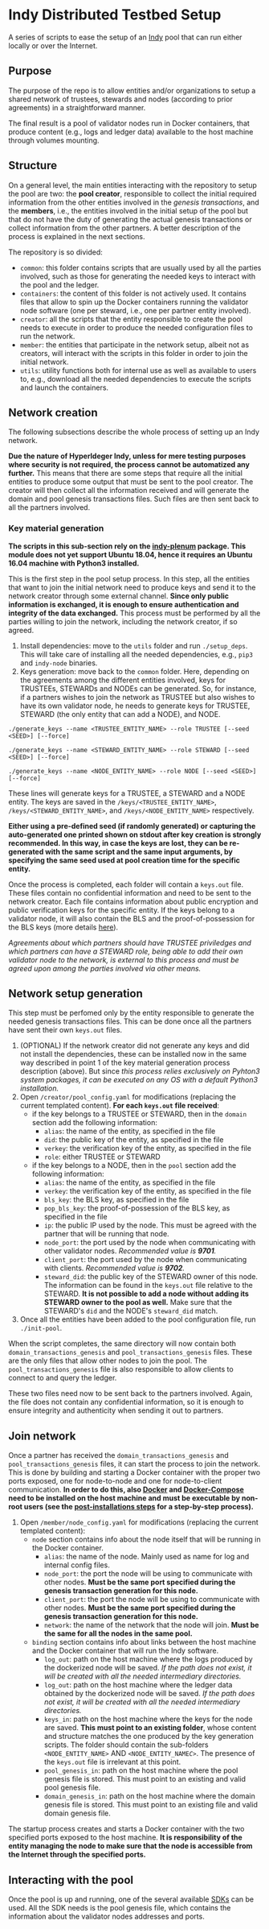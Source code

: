 # Indy Distributed Testbed Setup

A series of scripts to ease the setup of an [Indy](https://www.hyperledger.org/projects/hyperledger-indy) pool that can run either locally or over the Internet.

## Purpose

The purpose of the repo is to allow entities and/or organizations to setup a shared network of trustees, stewards and nodes (according to prior agreements) in a straightforward manner.

The final result is a pool of validator nodes run in Docker containers, that produce content (e.g., logs and ledger data) available to the host machine through volumes mounting.

## Structure

On a general level, the main entities interacting with the repository to setup the pool are two: the **pool creator**, responsible to collect the initial required information from the other entities involved in the _genesis transactions_, and the **members**, i.e., the entities involved in the initial setup of the pool but that do not have the duty of generating the actual genesis transactions or collect information from the other partners. A better description of the process is explained in the next sections.

The repository is so divided:

- `common`: this folder contains scripts that are usually used by all the parties involved, such as those for generating the needed keys to interact with the pool and the ledger.
- `containers`: the content of this folder is not actively used. It contains files that allow to spin up the Docker containers running the validator node software (one per steward, i.e., one per partner entity involved).
- `creator`: all the scripts that the entity responsible to create the pool needs to execute in order to produce the needed configuration files to run the network.
- `member`: the entities that participate in the network setup, albeit not as creators, will interact with the scripts in this folder in order to join the initial network.
- `utils`: utility functions both for internal use as well as available to users to, e.g., download all the needed dependencies to execute the scripts and launch the containers.

## Network creation

The following subsections describe the whole process of setting up an Indy network.

**Due the nature of Hyperldeger Indy, unless for mere testing purposes where security is not required, the process cannot be automatized any further.** This means that there are some steps that require all the initial entities to produce some output that must be sent to the pool creator. The creator will then collect all the information received and will generate the domain and pool genesis transactions files. Such files are then sent back to all the partners involved.

### Key material generation

**The scripts in this sub-section rely on the [indy-plenum](https://github.com/hyperledger/indy-plenum) package. This module does not yet support Ubuntu 18.04, hence it requires an Ubuntu 16.04 machine with Python3 installed.**

This is the first step in the pool setup process. In this step, all the entities that want to join the initial network need to produce keys and send it to the network creator through some external channel. **Since only public information is exchanged, it is enough to ensure authentication and integrity of the data exchanged.** This process must be performed by all the parties willing to join the network, including the network creator, if so agreed.

1. Install dependencies: move to the `utils` folder and run `./setup_deps`. This will take care of installing all the needed dependencies, e.g., `pip3` and `indy-node` binaries.
2. Keys generation: move back to the `common` folder. Here, depending on the agreements among the different entities involved, keys for TRUSTEEs, STEWARDs and NODEs can be generated. So, for instance, if a partners wishes to join the network as TRUSTEE but also wishes to have its own validator node, he needs to generate keys for TRUSTEE, STEWARD (the only entity that can add a NODE), and NODE.

`./generate_keys --name <TRUSTEE_ENTITY_NAME> --role TRUSTEE [--seed <SEED>] [--force]`

`./generate_keys --name <STEWARD_ENTITY_NAME> --role STEWARD [--seed <SEED>] [--force]`

`./generate_keys --name <NODE_ENTITY_NAME> --role NODE [--seed <SEED>] [--force]`

These lines will generate keys for a TRUSTEE, a STEWARD and a NODE entity. The keys are saved in the `/keys/<TRUSTEE_ENTITY_NAME>`, `/keys/<STEWARD_ENTITY_NAME>`, and `/keys/<NODE_ENTITY_NAME>` respectively.

**Either using a pre-defined seed (if randomly generated) or capturing the auto-generated one printed shown on stdout after key creation is strongly recommended. In this way, in case the keys are lost, they can be re-generated with the same script and the same input arguments, by specifying the same seed used at pool creation time for the specific entity.**

Once the process is completed, each folder will contain a `keys.out` file. These files contain no confidential information and need to be sent to the network creator. Each file contains information about public encryption and public verification keys for the specific entity. If the keys belong to a validator node, it will also contain the BLS and the proof-of-possession for the BLS keys (more details [here](https://en.wikipedia.org/wiki/Boneh%E2%80%93Lynn%E2%80%93Shacham)).

_Agreements about which partners should have TRUSTEE priviledges and which partners can have a STEWARD role, being able to add their own validator node to the network, is external to this process and must be agreed upon among the parties involved via other means._

## Network setup generation

This step must be perfomed only by the entity responsible to generate the needed genesis transactions files. This can be done once all the partners have sent their own `keys.out` files.

1. (OPTIONAL) If the network creator did not generate any keys and did not install the dependencies, these can be installed now in the same way described in point 1 of the key material generation process description (above). But since _this process relies exclusively on Pyhton3 system packages, it can be executed on any OS with a default Python3 installation._
2. Open `/creator/pool_config.yaml` for modifications (replacing the current templated content). **For each `keys.out` file received**:
    - if the key belongs to a TRUSTEE or STEWARD, then in the `domain` section add the following information:
        - `alias`: the name of the entity, as specified in the file
        - `did`: the public key of the entity, as specified in the file
        - `verkey`: the verification key of the entity, as specified in the file
        - `role`: either TRUSTEE or STEWARD
    - if the key belongs to a NODE, then in the `pool` section add the following information:
        - `alias`: the name of the entity, as specified in the file
        - `verkey`: the verification key of the entity, as specified in the file
        - `bls_key`: the BLS key, as specified in the file
        - `pop_bls_key`: the proof-of-possession of the BLS key, as specified in the file
        - `ip`: the public IP used by the node. This must be agreed with the partner that will be running that node.
        - `node_port`: the port used by the node when communicating with other validator nodes. _Recommended value is **9701**._
        - `client_port`: the port used by the node when communicating with clients. _Recommended value is **9702**._
        - `steward_did`: the public key of the STEWARD owner of this node. The information can be found in the `keys.out` file relative to the STEWARD. **It is not possible to add a node without adding its STEWARD owner to the pool as well.** Make sure that the STEWARD's `did` and the NODE's `steward_did` match.
3. Once all the entities have been added to the pool configuration file, run `./init-pool`.

When the script completes, the same directory will now contain both `domain_transactions_genesis` and `pool_transactions_genesis` files. These are the only files that allow other nodes to join the pool. The `pool_transactions_genesis` file is also responsible to allow clients to connect to and query the ledger.

These two files need now to be sent back to the partners involved. Again, the file does not contain any confidential information, so it is enough to ensure integrity and authenticity when sending it out to partners.

## Join network

Once a partner has received the `domain_transactions_genesis` and `pool_transactions_genesis` files, it can start the process to join the network. This is done by building and starting a Docker container with the proper two ports exposed, one for node-to-node and one for node-to-client communication. **In order to do this, also [Docker](https://docs.docker.com/install/linux/docker-ce/ubuntu/) and [Docker-Compose](https://docs.docker.com/compose/install/) need to be installed on the host machine and must be executable by non-root users (see the [post-installations steps](https://docs.docker.com/install/linux/linux-postinstall/) for a step-by-step process).**

1. Open `/member/node_config.yaml` for modifications (replacing the current templated content):
    - `node` section contains info about the node itself that will be running in the Docker container.
        - `alias`: the name of the node. Mainly used as name for log and internal config files.
        - `node_port`: the port the node will be using to communicate with other nodes. **Must be the same port specified during the genesis transaction generation for this node.**
        - `client_port`: the port the node will be using to communicate with other nodes. **Must be the same port specified during the genesis transaction generation for this node.**
        - `network`: the name of the network that the node will join. **Must be the same for all the nodes in the same pool.**
    - `binding` section contains info about links between the host machine and the Docker container that will run the Indy software.
        - `log_out`: path on the host machine where the logs produced by the dockerized node will be saved. _If the path does not exist, it will be created with all the needed intermediary directories._
        - `log_out`: path on the host machine where the ledger data obtained by the dockerized node will be saved. _If the path does not exist, it will be created with all the needed intermediary directories._
        - `keys_in`: path on the host machine where the keys for the node are saved. **This must point to an existing folder**, whose content and structure matches the one produced by the key generation scripts. The folder should contain the sub-folders `<NODE_ENTITY_NAME>` AND `<NODE_ENTITY_NAME`_`C`_`>`. The presence of the `keys.out` file is irrelevant at this point.
        - `pool_genesis_in`:  path on the host machine where the pool genesis file is 
        stored. This must point to an existing and valid pool genesis file.
        - `domain_genesis_in`:  path on the host machine where the domain genesis file is stored. This must point to an existing file and valid domain genesis file.

The startup process creates and starts a Docker container with the two specified ports exposed to the host machine. **It is responsibility of the entity managing the node to make sure that the node is accessible from the Internet through the specified ports.**

## Interacting with the pool

Once the pool is up and running, one of the several available [SDKs](https://github.com/hyperledger/indy-sdk) can be used. All the SDK needs is the pool genesis file, which contains the information about the validator nodes addresses and ports.
